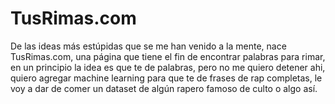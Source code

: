 # TusRimas.com

De las ideas más estúpidas que se me han venido a la mente, nace TusRimas.com, una página que tiene el fin de encontrar palabras para rimar, en un principio la idea es que te de palabras, pero no me quiero detener ahi, quiero agregar machine learning para que te de frases de rap completas, le voy a dar de comer un dataset de algún rapero famoso de culto o algo así.
